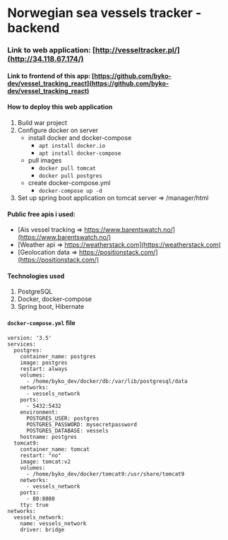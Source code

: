 # Norwegian sea vessels tracker - backend
### Link to web application: [http://vesseltracker.pl/](http://34.118.67.174/)
#### Link to frontend of this app: [https://github.com/byko-dev/vessel_tracking_react](https://github.com/byko-dev/vessel_tracking_react)

#### How to deploy this web application
1. Build war project
2. Configure docker on server
    - install docker and docker-compose 
      - `apt install docker.io`
      - `apt install docker-compose`
    - pull images
      - `docker pull tomcat`
      - `docker pull postgres`
    - create docker-compose.yml
      - `docker-compose up -d`
3. Set up spring boot application on tomcat server => /manager/html
    
      



#### Public free apis i used: 
- [Ais vessel tracking => https://www.barentswatch.no/](https://www.barentswatch.no/)
- [Weather api => https://weatherstack.com](https://weatherstack.com)
- [Geolocation data => https://positionstack.com/](https://positionstack.com/)

#### Technologies used
1. PostgreSQL
2. Docker, docker-compose
3. Spring boot, Hibernate

#### `docker-compose.yml` file
```
version: '3.5'
services:
  postgres:
    container_name: postgres
    image: postgres
    restart: always
    volumes:
      - /home/byko_dev/docker/db:/var/lib/postgresql/data
    networks:
      - vessels_network
    ports:
      - 5432:5432
    environment:
      POSTGRES_USER: postgres
      POSTGRES_PASSWORD: mysecretpassword
      POSTGRES_DATABASE: vessels
    hostname: postgres
  tomcat9:
    container_name: tomcat
    restart: "no"
    image: tomcat:v2
    volumes:
      - /home/byko_dev/docker/tomcat9:/usr/share/tomcat9
    networks:
      - vessels_network
    ports:
      - 80:8080
    tty: true
networks:
  vessels_network:
    name: vessels_network
    driver: bridge
```
